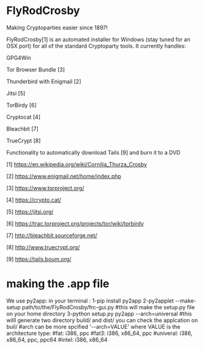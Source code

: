 FlyRodCrosby
============

Making Cryptoparties easier since 1897!

FlyRodCrosby[1] is an automated installer for Windows (stay tuned for an OSX port) for all of the standard Cryptoparty tools.  It currently handles:

GPG4Win

Tor Browser Bundle [3]

Thunderbird with Enigmail [2]

Jitsi [5]

TorBirdy [6]

Cryptocat [4]

Bleachbit [7]

TrueCrypt [8]

Functionality to automatically download Tails [9] and burn it to a DVD

[1] https://en.wikipedia.org/wiki/Cornilia_Thurza_Crosby

[2] https://www.enigmail.net/home/index.php

[3] https://www.torproject.org/

[4] https://crypto.cat/

[5] https://jitsi.org/

[6] https://trac.torproject.org/projects/tor/wiki/torbirdy

[7] http://bleachbit.sourceforge.net/

[8] http://www.truecrypt.org/

[9] https://tails.boum.org/


making the .app file
====================
We use py2app:
  in your terminal :
    1-pip install py2app
    2-py2applet --make-setup path/to/the/FlyRodCrosby/frc-gui.py #this will make the setup.py file on your home directory
    3-python setup.py py2app --arch=universal #this willl generate two directory build/ and dist/ you can check the applcation on buil/
					      #arch can be more spcified '--arch=VALUE' where VALUE is the architecture type:
					      #fat: i386, ppc
					      #fat3: i386, x86_64, ppc
					      #univeral: i386, x86_64, ppc, ppc64
					      #intel: i386, x86_64


